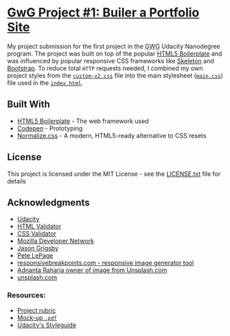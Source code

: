 # [GwG Project #1: Builer a Portfolio Site](https://github.com/tyler-vs/gwg-project-1-portfolio-site)

My project submission for the first project in the <abbr title="Grow With Google">GWG</abbr> Udacity Nanodegree program. The project was built on top of the popular [HTML5 Boilerplate](https://html5boilerplate.com/) and was influenced by popular responsive CSS frameworks like [Skeleton](http://getskeleton.com/) and [Bootstrap](https://getbootstrap.com/). To reduce total `HTTP` requests needed, I combined my own project styles from the [`custom-v2.css`](css/custom-v2.css) file into the main stylesheet ([`main.css`](css/main.css)) file used in the [`index.html`](index.html).

## Built With

- [HTML5 Boilerplate](https://html5boilerplate.com/) - The web framework used
- [Codepen](https://codepen.io/) - Prototyping
- [Normalize.css](https://necolas.github.io/normalize.css/) - A modern, HTML5-ready alternative to CSS resets

## License

This project is licensed under the MIT License - see the [LICENSE.txt](LICENSE.txt) file for details

## Acknowledgments

- [Udacity](https://www.udacity.com/)
- [HTML Validator](https://validator.w3.org/nu/)
- [CSS Validator](https://jigsaw.w3.org/css-validator/)
- [Mozilla Developer Network](https://developer.mozilla.org/en-US/)
- [Jason Grigsby](https://cloudfour.com/thinks/responsive-images-101-part-9-image-breakpoints/)
- [Pete LePage](https://developers.google.com/web/fundamentals/design-and-ux/responsive/images)
- [responsivebreakpoints.com - responsive image generator tool](http://www.responsivebreakpoints.com/)
- [Adnanta Raharja owner of image from Unsplash.com](https://unsplash.com/@adnantaputra)
- [unsplash.com](https://unsplash.com/)

### Resources: 

- [Project rubric](https://review.udacity.com/#!/rubrics/45/view)
- [Mock-up `.pdf`](https://d17h27t6h515a5.cloudfront.net/topher/2017/November/5a136147_design-mockup-portfolio/design-mockup-portfolio.pdf)
- [Udacity's Styleguide](https://udacity.github.io/frontend-nanodegree-styleguide/)
